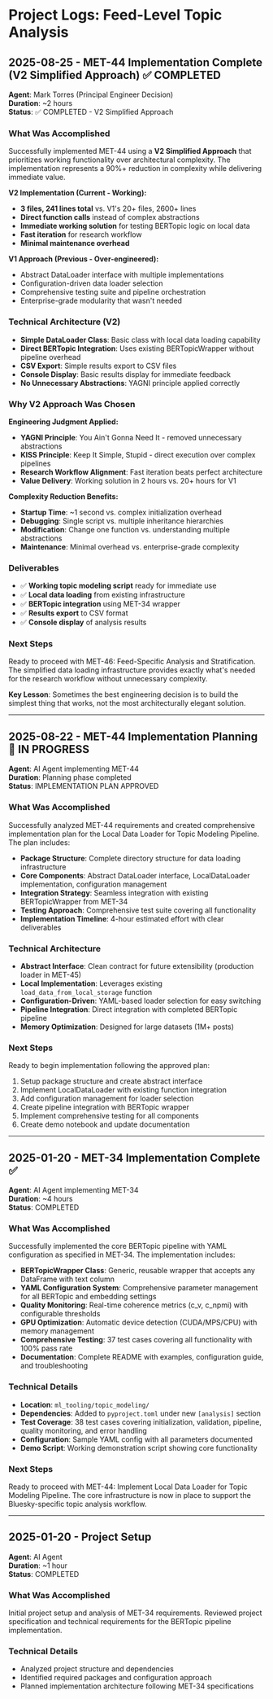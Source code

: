 # Project Logs: Feed-Level Topic Analysis

## 2025-08-25 - MET-44 Implementation Complete (V2 Simplified Approach) ✅ COMPLETED

**Agent**: Mark Torres (Principal Engineer Decision)  
**Duration**: ~2 hours  
**Status**: ✅ COMPLETED - V2 Simplified Approach  

### What Was Accomplished

Successfully implemented MET-44 using a **V2 Simplified Approach** that prioritizes working functionality over architectural complexity. The implementation represents a 90%+ reduction in complexity while delivering immediate value.

**V2 Implementation (Current - Working):**
- **3 files, 241 lines total** vs. V1's 20+ files, 2600+ lines
- **Direct function calls** instead of complex abstractions
- **Immediate working solution** for testing BERTopic logic on local data
- **Fast iteration** for research workflow
- **Minimal maintenance overhead**

**V1 Approach (Previous - Over-engineered):**
- Abstract DataLoader interface with multiple implementations
- Configuration-driven data loader selection
- Comprehensive testing suite and pipeline orchestration
- Enterprise-grade modularity that wasn't needed

### Technical Architecture (V2)

- **Simple DataLoader Class**: Basic class with local data loading capability
- **Direct BERTopic Integration**: Uses existing BERTopicWrapper without pipeline overhead
- **CSV Export**: Simple results export to CSV files
- **Console Display**: Basic results display for immediate feedback
- **No Unnecessary Abstractions**: YAGNI principle applied correctly

### Why V2 Approach Was Chosen

**Engineering Judgment Applied:**
- **YAGNI Principle**: You Ain't Gonna Need It - removed unnecessary abstractions
- **KISS Principle**: Keep It Simple, Stupid - direct execution over complex pipelines
- **Research Workflow Alignment**: Fast iteration beats perfect architecture
- **Value Delivery**: Working solution in 2 hours vs. 20+ hours for V1

**Complexity Reduction Benefits:**
- **Startup Time**: ~1 second vs. complex initialization overhead
- **Debugging**: Single script vs. multiple inheritance hierarchies
- **Modification**: Change one function vs. understanding multiple abstractions
- **Maintenance**: Minimal overhead vs. enterprise-grade complexity

### Deliverables

- ✅ **Working topic modeling script** ready for immediate use
- ✅ **Local data loading** from existing infrastructure
- ✅ **BERTopic integration** using MET-34 wrapper
- ✅ **Results export** to CSV format
- ✅ **Console display** of analysis results

### Next Steps

Ready to proceed with MET-46: Feed-Specific Analysis and Stratification. The simplified data loading infrastructure provides exactly what's needed for the research workflow without unnecessary complexity.

**Key Lesson**: Sometimes the best engineering decision is to build the simplest thing that works, not the most architecturally elegant solution.

---

## 2025-08-22 - MET-44 Implementation Planning 🔄 IN PROGRESS

**Agent**: AI Agent implementing MET-44  
**Duration**: Planning phase completed  
**Status**: IMPLEMENTATION PLAN APPROVED  

### What Was Accomplished

Successfully analyzed MET-44 requirements and created comprehensive implementation plan for the Local Data Loader for Topic Modeling Pipeline. The plan includes:

- **Package Structure**: Complete directory structure for data loading infrastructure
- **Core Components**: Abstract DataLoader interface, LocalDataLoader implementation, configuration management
- **Integration Strategy**: Seamless integration with existing BERTopicWrapper from MET-34
- **Testing Approach**: Comprehensive test suite covering all functionality
- **Implementation Timeline**: 4-hour estimated effort with clear deliverables

### Technical Architecture

- **Abstract Interface**: Clean contract for future extensibility (production loader in MET-45)
- **Local Implementation**: Leverages existing `load_data_from_local_storage` function
- **Configuration-Driven**: YAML-based loader selection for easy switching
- **Pipeline Integration**: Direct integration with completed BERTopic pipeline
- **Memory Optimization**: Designed for large datasets (1M+ posts)

### Next Steps

Ready to begin implementation following the approved plan:
1. Setup package structure and create abstract interface
2. Implement LocalDataLoader with existing function integration
3. Add configuration management for loader selection
4. Create pipeline integration with BERTopic wrapper
5. Implement comprehensive testing for all components
6. Create demo notebook and update documentation

---

## 2025-01-20 - MET-34 Implementation Complete ✅

**Agent**: AI Agent implementing MET-34  
**Duration**: ~4 hours  
**Status**: COMPLETED  

### What Was Accomplished

Successfully implemented the core BERTopic pipeline with YAML configuration as specified in MET-34. The implementation includes:

- **BERTopicWrapper Class**: Generic, reusable wrapper that accepts any DataFrame with text column
- **YAML Configuration System**: Comprehensive parameter management for all BERTopic and embedding settings
- **Quality Monitoring**: Real-time coherence metrics (c_v, c_npmi) with configurable thresholds
- **GPU Optimization**: Automatic device detection (CUDA/MPS/CPU) with memory management
- **Comprehensive Testing**: 37 test cases covering all functionality with 100% pass rate
- **Documentation**: Complete README with examples, configuration guide, and troubleshooting

### Technical Details

- **Location**: `ml_tooling/topic_modeling/`
- **Dependencies**: Added to `pyproject.toml` under new `[analysis]` section
- **Test Coverage**: 38 test cases covering initialization, validation, pipeline, quality monitoring, and error handling
- **Configuration**: Sample YAML config with all parameters documented
- **Demo Script**: Working demonstration script showing core functionality

### Next Steps

Ready to proceed with MET-44: Implement Local Data Loader for Topic Modeling Pipeline. The core infrastructure is now in place to support the Bluesky-specific topic analysis workflow.

---

## 2025-01-20 - Project Setup

**Agent**: AI Agent  
**Duration**: ~1 hour  
**Status**: COMPLETED  

### What Was Accomplished

Initial project setup and analysis of MET-34 requirements. Reviewed project specification and technical requirements for the BERTopic pipeline implementation.

### Technical Details

- Analyzed project structure and dependencies
- Identified required packages and configuration approach
- Planned implementation architecture following MET-34 specifications
